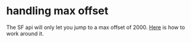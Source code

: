 # handling max offset

The SF api will only let you jump to a max offset of 2000. [Here](https://salesforce.stackexchange.com/a/22643) is how to work around it.

